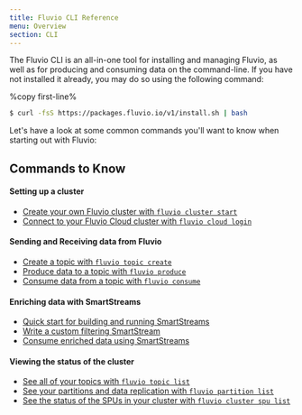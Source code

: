 ```yaml
---
title: Fluvio CLI Reference
menu: Overview
section: CLI
---
```


The Fluvio CLI is an all-in-one tool for installing and managing Fluvio,
as well as for producing and consuming data on the command-line. If you
have not installed it already, you may do so using the following command:

%copy first-line%
```bash
$ curl -fsS https://packages.fluvio.io/v1/install.sh | bash
```

Let's have a look at some common commands you'll want to know when starting
out with Fluvio:

## Commands to Know

#### Setting up a cluster

- [Create your own Fluvio cluster with `fluvio cluster start`](/cli/commands/cluster#fluvio-cluster-start)
- [Connect to your Fluvio Cloud cluster with `fluvio cloud login`](/cli/plugins/cloud#fluvio-cloud-login)
  
#### Sending and Receiving data from Fluvio

- [Create a topic with `fluvio topic create`](/cli/commands/topic#fluvio-topic-create)
- [Produce data to a topic with `fluvio produce`](/cli/commands/produce#fluvio-produce)
- [Consume data from a topic with `fluvio consume`](/cli/commands/consume#fluvio-consume)

#### Enriching data with SmartStreams

- [Quick start for building and running SmartStreams](/docs/smartstreams/quick-start)
- [Write a custom filtering SmartStream](/docs/smartstreams/filter)
- [Consume enriched data using SmartStreams](/cli/commands/consume#example-3-consume-using-a-smartstream)

#### Viewing the status of the cluster

- [See all of your topics with `fluvio topic list`](/cli/commands/topic#fluvio-topic-list)
- [See your partitions and data replication with `fluvio partition list`](/cli/commands/partition#fluvio-partition-list)
- [See the status of the SPUs in your cluster with `fluvio cluster spu list`](/cli/commands/cluster#fluvio-cluster-spu-list)
